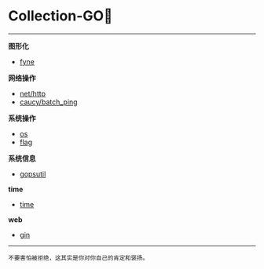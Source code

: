 # Collection-GO🐹

---

**图形化**
- [fyne](./模块-框架/图形化/fyne.md)

**网络操作**
- [net/http](./模块-框架/网络操作/net-http.md)
- [caucy/batch_ping](https://github.com/caucy/batch_ping)

**系统操作**
- [os](./模块-框架/系统操作/os包.md)
- [flag](./模块-框架/系统操作/flag包.md)

**系统信息**
- [gopsutil](./模块-框架/系统信息/gopsutil.md)

**time**
- [time](./模块-框架/time/time包.md)

**web**
- [gin](./模块-框架/web/gin.md)

---

`不要害怕被拒绝，这其实是你对你自己的肯定和褒扬。`